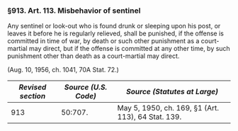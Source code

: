### §913. Art. 113. Misbehavior of sentinel ###

Any sentinel or look-out who is found drunk or sleeping upon his post, or leaves it before he is regularly relieved, shall be punished, if the offense is committed in time of war, by death or such other punishment as a court-martial may direct, but if the offense is committed at any other time, by such punishment other than death as a court-martial may direct.

(Aug. 10, 1956, ch. 1041, 70A Stat. 72.)

|*Revised section*|*Source (U.S. Code)*|           *Source (Statutes at Large)*           |
|-----------------|--------------------|--------------------------------------------------|
|       913       |      50:707.       |May 5, 1950, ch. 169, §1 (Art. 113), 64 Stat. 139.|